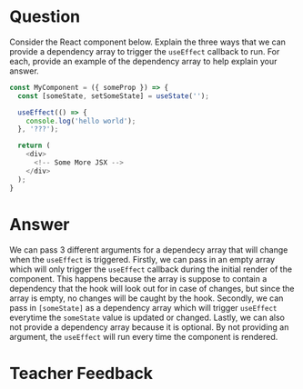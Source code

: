 # Question

Consider the React component below. Explain the three ways that we can provide a dependency array to trigger the `useEffect` callback to run. For each, provide an example of the dependency array to help explain your answer.

```js
const MyComponent = ({ someProp }) => {
  const [someState, setSomeState] = useState('');

  useEffect(() => {
    console.log('hello world');
  }, '???');

  return (
    <div>
      <!-- Some More JSX -->
    </div>
  );
}
```

# Answer
We can pass 3 different arguments for a dependecy array that will change when the `useEffect` is triggered.
Firstly, we can pass in an empty array which will only trigger the `useEffect` callback during the initial render of the component. This happens because the array is suppose to contain a dependency that the hook will look out for in case of changes, but since the array is empty, no changes will be caught by the hook. 
Secondly, we can pass in `[someState]` as a dependency array which will trigger `useEffect` everytime the `someState` value is updated or changed. 
Lastly, we can also not provide a dependency array because it is optional. By not providing an argument, the `useEffect` will run every time the component is rendered. 

# Teacher Feedback